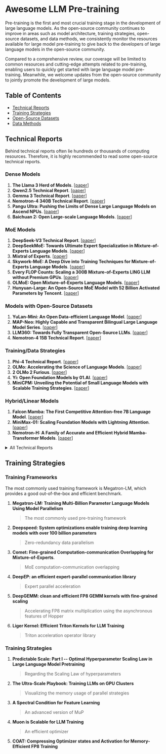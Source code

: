# Awesome LLM Pre-training

Pre-training is the first and most crucial training stage in the development of large language models. As the open-source community continues to improve in areas such as model architecture, training strategies, open-source datasets, and data methods, we consistently monitor the resources available for large model pre-training to give back to the developers of large language models in the open-source community.

Compared to a comprehensive review, our coverage will be limited to common resources and cutting-edge attempts related to pre-training, enabling users to quickly get started with large language model pre-training. Meanwhile, we welcome updates from the open-source community to jointly promote the development of large models.

## Table of Contents

- [Technical Reports](#technical-reports)
- [Training Strategies](#training-strategies)
- [Open-Source Datasets](#open-source-datasets)
- [Data Methods](#data-methods)

## Technical Reports

Behind technical reports often lie hundreds or thousands of computing resources. Therefore, it is highly recommended to read some open-source technical reports.

### Dense Models

1. **The Llama 3 Herd of Models**. [[paper](https://arxiv.org/abs/2407.21783)]
2. **Qwen2.5 Technical Report**. [[paper](https://arxiv.org/abs/2412.15115)]
3. **Gemma 3 Technical Report**. [[paper](https://arxiv.org/abs/2503.19786)]
4. **Nemotron-4 340B Technical Report**. [[paper](https://arxiv.org/abs/2406.11704)]
5. **Pangu Ultra: Pushing the Limits of Dense Large Language Models on Ascend NPUs**. [[paper](https://arxiv.org/abs/2504.07866)]
6. **Baichuan 2: Open Large-scale Language Models**. [[paper](https://arxiv.org/abs/2309.10305)]

### MoE Models

1. **DeepSeek-V3 Technical Report**. [[paper](https://arxiv.org/abs/2412.19437)]
2. **DeepSeekMoE: Towards Ultimate Expert Specialization in Mixture-of-Experts Language Models**. [[paper](https://arxiv.org/abs/2401.06066)]
3. **Mixtral of Experts**. [[paper](https://arxiv.org/abs/2401.04088)]
4. **Skywork-MoE: A Deep Dive into Training Techniques for Mixture-of-Experts Language Models**. [[paper](https://arxiv.org/abs/2406.06563)]
5. **Every FLOP Counts: Scaling a 300B Mixture-of-Experts LING LLM without Premium GPUs**. [[paper](https://arxiv.org/abs/2503.05139)]
6. **OLMoE: Open Mixture-of-Experts Language Models**. [[paper](https://arxiv.org/abs/2409.02060)]
7. **Hunyuan-Large: An Open-Source MoE Model with 52 Billion Activated Parameters by Tencent**. [[paper](https://arxiv.org/abs/2411.02265)]

### Models with Open-Source Datasets

1. **YuLan-Mini: An Open Data-efficient Language Model**. [[paper](https://arxiv.org/abs/2412.17743)]
2. **MAP-Neo: Highly Capable and Transparent Bilingual Large Language Model Series**. [[paper](https://arxiv.org/abs/2405.19327)]
3. **LLM360: Towards Fully Transparent Open-Source LLMs**. [[paper](https://arxiv.org/abs/2312.06550)]
4. **Nemotron-4 15B Technical Report**. [[paper](https://arxiv.org/abs/2402.16819)]

### Training/Data Strategies

1. **Phi-4 Technical Report**. [[paper](https://arxiv.org/abs/2412.08905)]
2. **OLMo: Accelerating the Science of Language Models**. [[paper](https://arxiv.org/abs/2402.00838)]
3. **2 OLMo 2 Furious**. [[paper](https://arxiv.org/abs/2501.00656)]
4. **Yi: Open Foundation Models by 01.AI**. [[paper](https://arxiv.org/abs/2403.04652)]
5. **MiniCPM: Unveiling the Potential of Small Language Models with Scalable Training Strategies**. [[paper](https://arxiv.org/abs/2404.06395)]

### Hybrid/Linear Models

1. **Falcon Mamba: The First Competitive Attention-free 7B Language Model**. [[paper](https://arxiv.org/abs/2410.05355)]
2. **MiniMax-01: Scaling Foundation Models with Lightning Attention**. [[paper](https://arxiv.org/abs/2501.08313)]
3. **Nemotron-H: A Family of Accurate and Efficient Hybrid Mamba-Transformer Models**. [[paper](https://arxiv.org/abs/2504.03624)]

<details>
<summary>All Technical Reports</summary>

## LLaMA Series

1. **LLaMA: Open and Efficient Foundation Language Models**. [[paper](https://arxiv.org/abs/2302.13971)]
2. **Llama 2: Open Foundation and Fine-Tuned Chat Models**. [[paper](https://arxiv.org/abs/2307.09288)]
3. **The Llama 3 Herd of Models**. [[paper](https://arxiv.org/abs/2407.21783)]

---

## Qwen Series

1. **Qwen Technical Report**. [[paper](https://arxiv.org/abs/2309.16609)]
2. **Qwen2 Technical Report**. [[paper](https://arxiv.org/abs/2407.10671)]
3. **Qwen2.5 Technical Report**. [[paper](https://arxiv.org/abs/2412.15115)]

---

## DeepSeek Series

1. **DeepSeek LLM: Scaling Open-Source Language Models with Longtermism**. [[paper](https://arxiv.org/abs/2401.02954)]
2. **DeepSeekMoE: Towards Ultimate Expert Specialization in Mixture-of-Experts Language Models**. [[paper](https://arxiv.org/abs/2401.06066)]
3. **DeepSeekMath: Pushing the Limits of Mathematical Reasoning in Open Language Models**. [[paper](https://arxiv.org/abs/2402.03300)]
4. **DeepSeek-V2: A Strong, Economical, and Efficient Mixture-of-Experts Language Model**. [[paper](https://arxiv.org/abs/2405.04434)]
5. **DeepSeek-V3 Technical Report**. [[paper](https://arxiv.org/abs/2412.19437)]

---

## Gemma Series

1. **Gemma: Open Models Based on Gemini Research and Technology**. [[paper](https://arxiv.org/abs/2403.08295)]
2. **Gemma 2: Improving Open Language Models at a Practical Size**. [[paper](https://arxiv.org/abs/2408.00118)]
3. **Gemma 3 Technical Report**. [[paper](https://arxiv.org/abs/2503.19786)]

---

## Gemini Series

1. **Gemini: A Family of Highly Capable Multimodal Models**. [[paper](https://arxiv.org/abs/2312.11805)]
2. **Gemini 1.5: Unlocking multimodal understanding across millions of tokens of context**. [[paper](https://arxiv.org/abs/2403.05530v5)]

---

## Mistral Series

1. **Mistral 7B**. [[paper](https://arxiv.org/abs/2310.06825)]
2. **Mixtral of Experts**. [[paper](https://arxiv.org/abs/2401.04088)]

---

## Phi Series

1. **Textbooks Are All You Need**. [[paper](https://arxiv.org/abs/2306.11644)]
2. **Textbooks Are All You Need II: phi-1.5 technical report**. [[paper](https://arxiv.org/abs/2309.05463)]
3. **Phi-3 Technical Report: A Highly Capable Language Model Locally on Your Phone**. [[paper](https://arxiv.org/abs/2404.14219)]
4. **Phi-4 Technical Report**. [[paper](https://arxiv.org/abs/2412.08905)]

---

## GLM Series

1. **GLM: General Language Model Pretraining with Autoregressive Blank Infilling**. [[paper](https://arxiv.org/abs/2103.10360)]
2. **GLM-130B: An Open Bilingual Pre-trained Model**. [[paper](https://arxiv.org/abs/2210.02414)]
3. **ChatGLM: A Family of Large Language Models from GLM-130B to GLM-4 All Tools**. [[paper](https://arxiv.org/abs/2406.12793)]

---

## Baichuan Series

1. **Baichuan 2: Open Large-scale Language Models**. [[paper](https://arxiv.org/abs/2309.10305)]
2. **Baichuan-M1: Pushing the Medical Capability of Large Language Models**. [[paper](https://arxiv.org/abs/2502.12671)]

---

## Falcon Series

1. **The Falcon Series of Open Language Models**. [[paper](https://arxiv.org/abs/2311.16867)]
2. **Falcon2-11B Technical Report**. [[paper](https://arxiv.org/abs/2407.14885)]
3. **Falcon Mamba: The First Competitive Attention-free 7B Language Model**. [[paper](https://arxiv.org/abs/2410.05355)]

---

## InternLM Series

1. **InternLM: A Multilingual Language Model with Progressively Enhanced Capabilities**. [[paper](https://github.com/InternLM/InternLM-techreport/blob/main/InternLM.pdf)]
2. **InternLM2 Technical Report**. [[paper](https://arxiv.org/abs/2403.17297)]

---

## MiniCPM

1. **MiniCPM: Unveiling the Potential of Small Language Models with Scalable Training Strategies**. [[paper](https://arxiv.org/abs/2404.06395)]

---

## Yi Series

1. **Yi: Open Foundation Models by 01.AI**. [[paper](https://arxiv.org/abs/2403.04652)]
2. **Yi-Lightning Technical Report**. [[paper](https://arxiv.org/abs/2412.01253)]

---

## Minimax Series

1. **MiniMax-01: Scaling Foundation Models with Lightning Attention**. [[paper](https://arxiv.org/abs/2501.08313)]

---

## Reka Series

1. **Reka Core, Flash, and Edge: A Series of Powerful Multimodal Language Models**. [[paper](https://arxiv.org/abs/2404.12387v1)]

---

## Skywork Series

1. **Skywork: A More Open Bilingual Foundation Model**. [[paper](https://arxiv.org/abs/2310.19341)]
2. **Skywork-MoE: A Deep Dive into Training Techniques for Mixture-of-Experts Language Models**. [[paper](https://arxiv.org/abs/2406.06563)]

---

## Hunyuan Series

1. **Hunyuan-Large: An Open-Source MoE Model with 52 Billion Activated Parameters by Tencent**. [[paper](https://arxiv.org/abs/2411.02265)]

---

## Nemotron Series

1. **Nemotron-4 15B Technical Report**. [[paper](https://arxiv.org/abs/2402.16819)]
2. **Nemotron-4 340B Technical Report**. [[paper](https://arxiv.org/abs/2406.11704)]
3. **Nemotron-H: A Family of Accurate and Efficient Hybrid Mamba-Transformer Models**. [[paper](https://arxiv.org/abs/2504.03624)]

---

## Ling Series

1. **Every FLOP Counts: Scaling a 300B Mixture-of-Experts LING LLM without Premium GPUs**. [[paper](https://arxiv.org/abs/2503.05139)]

---

## OLMo Series

1. **OLMo: Accelerating the Science of Language Models**. [[paper](https://arxiv.org/abs/2402.00838)]
2. **2 OLMo 2 Furious**. [[paper](https://arxiv.org/abs/2501.00656)]
3. **OLMoE: Open Mixture-of-Experts Language Models**. [[paper](https://arxiv.org/abs/2409.02060)]

---

## Yulan Series

1. **YuLan: An Open-source Large Language Model**. [[paper](https://arxiv.org/abs/2406.19853)]
2. **YuLan-Mini: An Open Data-efficient Language Model**. [[paper](https://arxiv.org/abs/2412.17743)]

---

## MAP-Neo Series

1. **MAP-Neo: Highly Capable and Transparent Bilingual Large Language Model Series**. [[paper](https://arxiv.org/abs/2405.19327)]

---

## LLM360 Project

1. **LLM360: Towards Fully Transparent Open-Source LLMs**. [[paper](https://arxiv.org/abs/2312.06550)]

</details>

## Training Strategies

### Training Frameworks

The most commonly used training framework is Megatron-LM, which provides a good out-of-the-box and efficient benchmark.

1. **Megatron-LM: Training Multi-Billion Parameter Language Models Using Model Parallelism**
   > The most commonly used pre-training framework
2. **Deepspeed: System optimizations enable training deep learning models with over 100 billion parameters**
   > Zero-redundancy data parallelism
3. **Comet: Fine-grained Computation-communication Overlapping for Mixture-of-Experts**. 
   > MoE computation-communication overlapping
4. **DeepEP: an efficient expert-parallel communication library**
   > Expert parallel acceleration
5. **DeepGEMM: clean and efficient FP8 GEMM kernels with fine-grained scaling**
   > Accelerating FP8 matrix multiplication using the asynchronous features of Hopper
6. **Liger Kernel: Efficient Triton Kernels for LLM Training**
   > Triton acceleration operator library

### Training Strategies

1. **Predictable Scale: Part I -- Optimal Hyperparameter Scaling Law in Large Language Model Pretraining**
   > Regarding the Scaling Law of hyperparameters
2. **The Ultra-Scale Playbook: Training LLMs on GPU Clusters**
   > Visualizing the memory usage of parallel strategies
3. **A Spectral Condition for Feature Learning**
   > An advanced version of MuP
4. **Muon is Scalable for LLM Training**
   > An efficient optimizer
5. **COAT: Compressing Optimizer states and Activation for Memory-Efficient FP8 Training**


